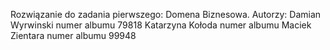 Rozwiązanie do zadania pierwszego: Domena Biznesowa.
Autorzy: Damian Wyrwinski numer albumu 79818
Katarzyna Kołoda numer albumu
Maciek Zientara numer albumu 99948

